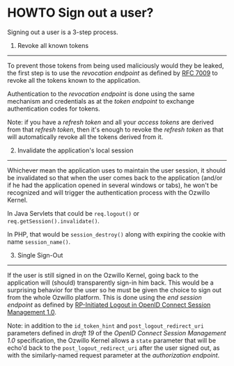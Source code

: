 HOWTO Sign out a user?
======================

Signing out a user is a 3-step process.

1. Revoke all known tokens
--------------------------

To prevent those tokens from being used maliciously would they be leaked, the first step
is to use the _revocation endpoint_ as defined by [RFC 7009](https://tools.ietf.org/html/rfc7009)
to revoke all the tokens known to the application.

Authentication to the _revocation endpoint_ is done using the same mechanism and
credentials as at the _token endpoint_ to exchange authentication codes for tokens.

Note: if you have a _refresh token_ and all your _access tokens_ are derived from that
_refresh token_, then it's enough to revoke the _refresh token_ as that will
automatically revoke all the tokens derived from it.

2. Invalidate the application's local session
---------------------------------------------

Whichever mean the application uses to maintain the user session, it should be
invalidated so that when the user comes back to the application (and/or if he had the
application opened in several windows or tabs), he won't be recognized and will trigger
the authentication process with the Ozwillo Kernel.

In Java Servlets that could be `req.logout()` or `req.getSession().invalidate()`.

In PHP, that would be `session_destroy()` along with expiring the cookie with name
`session_name()`.

3. Single Sign-Out
------------------

If the user is still signed in on the Ozwillo Kernel, going back to the application will
(should) transparently sign-in him back. This would be a surprising behavior for the user
so he must be given the choice to sign out from the whole Ozwillo platform. This is done
using the _end session endpoint_ as defined by [RP-Initiated Logout in OpenID Connect
Session Management 1.0](https://openid.net/specs/openid-connect-session-1_0.html#RPLogout).

Note: in addition to the `id_token_hint` and `post_logout_redirect_uri` parameters
defined in _draft 19_ of the _OpenID Connect Session Management 1.0_ specification, the
Ozwillo Kernel allows a `state` parameter that will be echo'd back to the
`post_logout_redirect_uri` after the user signed out, as with the similarly-named request
parameter at the _authorization endpoint_.
